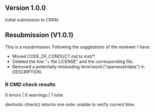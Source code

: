 ## Version 1.0.0

Initial submission to CRAN.

## Resubmission (V1.0.1)

This is a resubmission. Following the suggestions of the reviewer I have:

* Moved CODE_OF_CONDUCT.md to inst/*.
* Deleted the line "+ file LICENSE" and the corresponding file.
* Removed a potentially misleading term/word ("openwashdata") in DESCRIPTION.

### R CMD check results

0 errors | 0 warnings | 1 note

devtools::check() returns one note: unable to verify current time.
